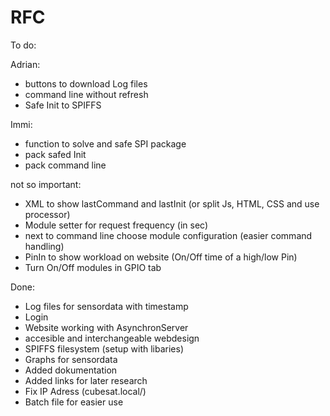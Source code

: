 # RFC

To do:

Adrian:
- buttons to download Log files
- command line without refresh
- Safe Init to SPIFFS

Immi:
- function to solve and safe SPI package
- pack safed Init
- pack command line

not so important:
- XML to show lastCommand and lastInit (or split Js, HTML, CSS and use processor)
- Module setter for request frequency (in sec)
- next to command line choose module configuration (easier command handling)
- PinIn to show workload on website (On/Off time of a high/low Pin)
- Turn On/Off modules in GPIO tab

Done:
- Log files for sensordata with timestamp
- Login
- Website working with AsynchronServer
- accesible and interchangeable webdesign
- SPIFFS filesystem (setup with libaries)
- Graphs for sensordata
- Added dokumentation
- Added links for later research
- Fix IP Adress (cubesat.local/)
- Batch file for easier use
